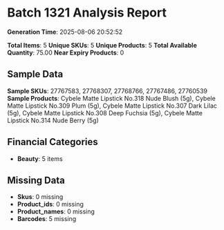 # Batch 1321 Analysis Report

**Generation Time**: 2025-08-06 20:52:52

**Total Items**: 5
**Unique SKUs**: 5
**Unique Products**: 5
**Total Available Quantity**: 75.00
**Near Expiry Products**: 0

## Sample Data
**Sample SKUs**: 27767583, 27768307, 27768766, 27767486, 27760539
**Sample Products**: Cybele Matte Lipstick No.318 Nude Blush (5g), Cybele Matte Lipstick No.309 Plum (5g), Cybele Matte Lipstick No.307 Dark Lilac (5g), Cybele Matte Lipstick No.308 Deep Fuchsia (5g), Cybele Matte Lipstick No.314 Nude Berry (5g)

## Financial Categories
- **Beauty**: 5 items

## Missing Data
- **Skus**: 0 missing
- **Product_ids**: 0 missing
- **Product_names**: 0 missing
- **Barcodes**: 5 missing
